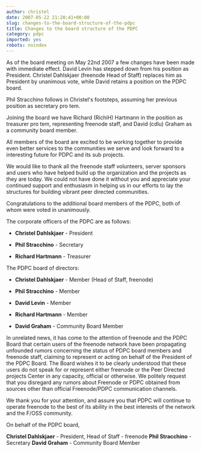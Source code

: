 ```yaml
---
author: christel
date: 2007-05-22 21:20:41+00:00
slug: changes-to-the-board-structure-of-the-pdpc
title: Changes to the board structure of the PDPC
category: pdpc
imported: yes
robots: noindex
---
```

As of the board meeting on May 22nd 2007 a few changes have been made with immediate effect. David Levin has stepped down from his position as President. Christel Dahlskjaer (freenode Head of Staff) replaces him as President by unanimous vote, while David retains a position on the PDPC board.

Phil Stracchino follows in Christel's footsteps, assuming her previous position as secretary pro tem.

Joining the board we have Richard (RichiH) Hartmann in the position as treasurer pro tem, representing freenode staff, and David (cdlu) Graham as a community board member.

All members of the board are excited to be working together to provide even better services to the communities we serve and look forward to a interesting future for PDPC and its sub projects.

We would like to thank all the freenode staff volunteers, server sponsors and users who have helped build up the organization and the projects as they are today. We could not have done it without you and appreciate your continued support and enthusiasm in helping us in our efforts to lay the structures for building vibrant peer directed communities.

Congratulations to the additional board members of the PDPC, both of whom were voted in unanimously.

The corporate officers of the PDPC are as follows:



	
  * **Christel Dahlskjaer** - President

	
  * **Phil Stracchino** - Secretary

	
  * **Richard Hartmann** - Treasurer


The PDPC board of directors:

	
  * **Christel Dahlskjaer** - Member (Head of Staff, freenode)

	
  * **Phil Stracchino** - Member

	
  * **David Levin** - Member

	
  * **Richard Hartmann** - Member

	
  * **David Graham** - Community Board Member


In unrelated news, it has come to the attention of freenode and the PDPC Board that certain users of the freenode network have been propagating unfounded rumors concerning the status of PDPC board members and freenode staff, claiming to represent or acting on behalf of the President of the PDPC Board.  The Board wishes it to be clearly understood that these users do not speak for or represent either freenode or the Peer Directed projects Center in any capacity, official or otherwise.  We politely request that you disregard any rumors about Freenode or PDPC obtained from sources other than official Freenode/PDPC communication channels.

We thank you for your attention, and assure you that PDPC will continue to operate freenode to the best of its ability in the best interests of the network and the F/OSS community.

On behalf of the PDPC board,

**Christel Dahlskjaer** - President, Head of Staff - freenode
**Phil Stracchino** - Secretary
**David Graham** - Community Board Member
